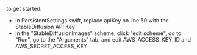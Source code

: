 to get started:
- in PersistentSettings.swift, replace apiKey on line 50 with the StableDiffusion API Key
- in the "StableDiffusionImages" scheme, click "edit scheme", go to "Run", go to the "Arguments" tab, and edit AWS_ACCESS_KEY_ID and AWS_SECRET_ACCESS_KEY